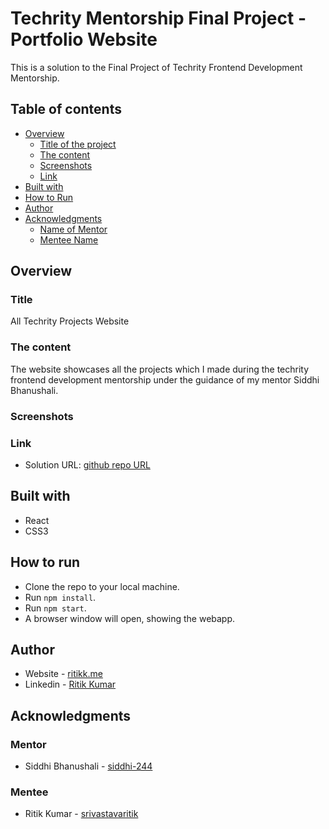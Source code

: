 # Techrity Mentorship Final Project - Portfolio Website

This is a solution to the Final Project of Techrity Frontend Development Mentorship.

## Table of contents

- [Overview](#overview)
  - [Title of the project](#title)
  - [The content](#the-content)
  - [Screenshots](#screenshots)
  - [Link](#link)
- [Built with](#built-with)
- [How to Run](#how-to-run)
- [Author](#author)
- [Acknowledgments](#acknowledgments)
   - [Name of Mentor](#mentor)
   - [Mentee Name](#mentee)

## Overview

### Title
All Techrity Projects Website

### The content

The website showcases all the projects which I made during the techrity frontend development mentorship under the guidance of my mentor Siddhi Bhanushali.

### Screenshots



### Link

- Solution URL: [github repo URL](https://github.com/srivastavaritik/techrity-)

## Built with

- React
- CSS3

## How to run

- Clone the repo to your local machine.
- Run ``npm install``.
- Run ``npm start``.
- A browser window will open, showing the webapp.

## Author

- Website - [ritikk.me](https://ritikk.me/)
- Linkedin - [Ritik Kumar](https://www.linkedin.com/in/ritik-kumar-3bb19a175/)

## Acknowledgments

### Mentor
- Siddhi Bhanushali - [siddhi-244](https://github.com/siddhi-244)

### Mentee
- Ritik Kumar - [srivastavaritik](https://github.com/srivastavaritik)